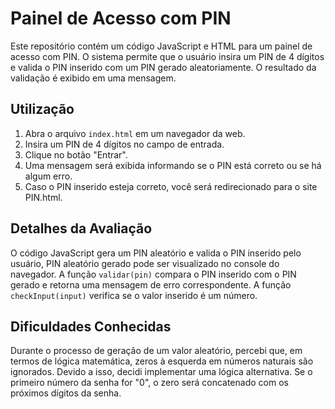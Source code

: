 # Painel de Acesso com PIN

Este repositório contém um código JavaScript e HTML para um painel de acesso com PIN. O sistema permite que o usuário insira um PIN de 4 dígitos e valida o PIN inserido com um PIN gerado aleatoriamente. O resultado da validação é exibido em uma mensagem.

## Utilização

1. Abra o arquivo `index.html` em um navegador da web.
2. Insira um PIN de 4 dígitos no campo de entrada.
3. Clique no botão "Entrar".
4. Uma mensagem será exibida informando se o PIN está correto ou se há algum erro.
5. Caso o PIN inserido esteja correto, você será redirecionado para o site PIN.html.

## Detalhes da Avaliação

O código JavaScript gera um PIN aleatório e valida o PIN inserido pelo usuário, PIN aleatório gerado pode ser visualizado no console do navegador. A função `validar(pin)` compara o PIN inserido com o PIN gerado e retorna uma mensagem de erro correspondente. A função `checkInput(input)` verifica se o valor inserido é um número.

## Dificuldades Conhecidas

Durante o processo de geração de um valor aleatório, percebi que, em termos de lógica matemática, zeros à esquerda em números naturais são ignorados. Devido a isso, decidi implementar uma lógica alternativa. Se o primeiro número da senha for "0", o zero será concatenado com os próximos dígitos da senha.
